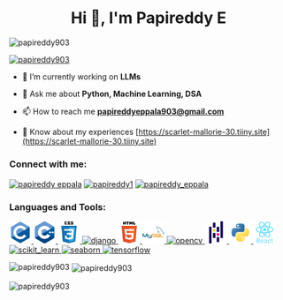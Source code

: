 <h1 align="center">Hi 👋, I'm Papireddy E</h1>
<p align="left"> <img src="https://komarev.com/ghpvc/?username=papireddy903&label=Profile%20views&color=0e75b6&style=flat" alt="papireddy903" /> </p>

<p align="left"> <a href="https://github.com/ryo-ma/github-profile-trophy"><img src="https://user-images.githubusercontent.com/74038190/212746035-d5c61762-973c-44c0-aec7-887f3b7690e3.gif" alt="papireddy903" /></a> </p>

- 🌱 I’m currently working on **LLMs**

- 💬 Ask me about **Python, Machine Learning, DSA**

- 📫 How to reach me **papireddyeppala903@gmail.com**

- 📄 Know about my experiences [https://scarlet-mallorie-30.tiiny.site](https://scarlet-mallorie-30.tiiny.site)

<h3 align="left">Connect with me:</h3>
<p align="left">
<a href="https://linkedin.com/in/papireddy eppala" target="blank"><img align="center" src="https://raw.githubusercontent.com/rahuldkjain/github-profile-readme-generator/master/src/images/icons/Social/linked-in-alt.svg" alt="papireddy eppala" height="30" width="40" /></a>
<a href="https://www.codechef.com/users/papireddy1" target="blank"><img align="center" src="https://cdn.jsdelivr.net/npm/simple-icons@3.1.0/icons/codechef.svg" alt="papireddy1" height="30" width="40" /></a>
<a href="https://www.leetcode.com/papireddy_eppala" target="blank"><img align="center" src="https://raw.githubusercontent.com/rahuldkjain/github-profile-readme-generator/master/src/images/icons/Social/leet-code.svg" alt="papireddy_eppala" height="30" width="40" /></a>
</p>

<h3 align="left">Languages and Tools:</h3>
<p align="left"> <a href="https://www.cprogramming.com/" target="_blank" rel="noreferrer"> <img src="https://raw.githubusercontent.com/devicons/devicon/master/icons/c/c-original.svg" alt="c" width="40" height="40"/> </a> <a href="https://www.w3schools.com/cpp/" target="_blank" rel="noreferrer"> <img src="https://raw.githubusercontent.com/devicons/devicon/master/icons/cplusplus/cplusplus-original.svg" alt="cplusplus" width="40" height="40"/> </a> <a href="https://www.w3schools.com/css/" target="_blank" rel="noreferrer"> <img src="https://raw.githubusercontent.com/devicons/devicon/master/icons/css3/css3-original-wordmark.svg" alt="css3" width="40" height="40"/> </a> <a href="https://www.djangoproject.com/" target="_blank" rel="noreferrer"> <img src="https://cdn.worldvectorlogo.com/logos/django.svg" alt="django" width="40" height="40"/> </a> <a href="https://www.w3.org/html/" target="_blank" rel="noreferrer"> <img src="https://raw.githubusercontent.com/devicons/devicon/master/icons/html5/html5-original-wordmark.svg" alt="html5" width="40" height="40"/> </a> <a href="https://www.mysql.com/" target="_blank" rel="noreferrer"> <img src="https://raw.githubusercontent.com/devicons/devicon/master/icons/mysql/mysql-original-wordmark.svg" alt="mysql" width="40" height="40"/> </a> <a href="https://opencv.org/" target="_blank" rel="noreferrer"> <img src="https://www.vectorlogo.zone/logos/opencv/opencv-icon.svg" alt="opencv" width="40" height="40"/> </a> <a href="https://pandas.pydata.org/" target="_blank" rel="noreferrer"> <img src="https://raw.githubusercontent.com/devicons/devicon/2ae2a900d2f041da66e950e4d48052658d850630/icons/pandas/pandas-original.svg" alt="pandas" width="40" height="40"/> </a> <a href="https://www.python.org" target="_blank" rel="noreferrer"> <img src="https://raw.githubusercontent.com/devicons/devicon/master/icons/python/python-original.svg" alt="python" width="40" height="40"/> </a> <a href="https://reactjs.org/" target="_blank" rel="noreferrer"> <img src="https://raw.githubusercontent.com/devicons/devicon/master/icons/react/react-original-wordmark.svg" alt="react" width="40" height="40"/> </a> <a href="https://scikit-learn.org/" target="_blank" rel="noreferrer"> <img src="https://upload.wikimedia.org/wikipedia/commons/0/05/Scikit_learn_logo_small.svg" alt="scikit_learn" width="40" height="40"/> </a> <a href="https://seaborn.pydata.org/" target="_blank" rel="noreferrer"> <img src="https://seaborn.pydata.org/_images/logo-mark-lightbg.svg" alt="seaborn" width="40" height="40"/> </a> <a href="https://www.tensorflow.org" target="_blank" rel="noreferrer"> <img src="https://www.vectorlogo.zone/logos/tensorflow/tensorflow-icon.svg" alt="tensorflow" width="40" height="40"/> </a> </p>

<p><img align="left" src="https://github-readme-stats.vercel.app/api/top-langs?username=papireddy903&show_icons=true&locale=en&layout=compact" alt="papireddy903" /></p>

<p>&nbsp;<img align="center" src="https://github-readme-stats.vercel.app/api?username=papireddy903&show_icons=true&locale=en" alt="papireddy903" /></p>

<p><img align="center" src="https://github-readme-streak-stats.herokuapp.com/?user=papireddy903&" alt="papireddy903" /></p>
